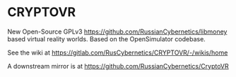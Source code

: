 # CRYPTOVR

New Open-Source GPLv3 https://github.com/RussianCybernetics/libmoney based virtual reality worlds. Based on the OpenSimulator codebase.

See the wiki at https://gitlab.com/RusCybernetics/CRYPTOVR/-/wikis/home

A downstream mirror is at https://github.com/RussianCybernetics/CryptoVR
